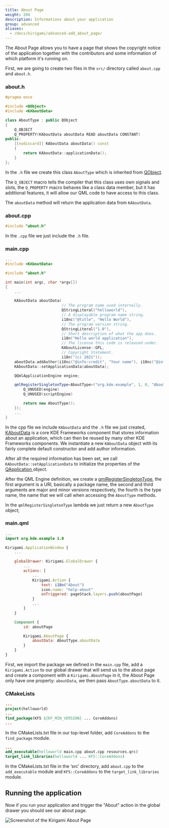 ```yaml
---
title: About Page
weight: 204
description: Informations about your application
group: advanced
aliases:
  - /docs/kirigami/advanced-add_about_page/
---
```


The About Page allows you to have a page that shows the copyright notice of the application together with the contributors and some information of which platform it's running on.

First, we are going to create two files in the `src/` directory called `about.cpp` and `about.h`.

### about.h
```C++
#pragma once

#include <QObject>
#include <KAboutData>

class AboutType : public QObject
{
    Q_OBJECT
    Q_PROPERTY(KAboutData aboutData READ aboutData CONSTANT)
public:
    [[nodiscard]] KAboutData aboutData() const
    {
        return KAboutData::applicationData();
    }
};
```

In the `.h` file we create this class `AboutType` which is inherited from [QObject](https://doc.qt.io/qt-5/qobject.html).


The `Q_OBJECT` macro tells the compiler that this class uses own signals and slots, the `Q_PROPERTY` macro behaves like a class data member, but it has additional features, it will allow our QML code to have access to this class.


The `aboutData` method will return the application data from `KAboutData`.

### about.cpp

```C++
#include "about.h"
```

In the `.cpp` file we just include the `.h` file.

### main.cpp

```C++
...
#include <KAboutData>

#include "about.h"

int main(int argc, char *argv[])
{
    ...

    KAboutData aboutData(
                         // The program name used internally.
                         QStringLiteral("helloworld"),
                         // A displayable program name string.
                         i18nc("@title", "Hello World"),
                         // The program version string.
                         QStringLiteral("1.0"),
                         // Short description of what the app does.
                         i18n("Hello world application"),
                         // The license this code is released under.
                         KAboutLicense::GPL,
                         // Copyright Statement.
                         i18n("(c) 2021"));
    aboutData.addAuthor(i18nc("@info:credit", "Your name"), i18nc("@info:credit", "Author Role"), QStringLiteral("your@email.com"), QStringLiteral("https://yourwebsite.com"));
    KAboutData::setApplicationData(aboutData);

    QQmlApplicationEngine engine;

    qmlRegisterSingletonType<AboutType>("org.kde.example", 1, 0, "AboutType", [](QQmlEngine *engine, QJSEngine *scriptEngine) -> QObject * {
        Q_UNUSED(engine)
        Q_UNUSED(scriptEngine)

        return new AboutType();
    });
    ...
}
```

In the cpp file we include `KAboutData` and the `.h` file we just created, [KAboutData](docs:kcoreaddons;KAboutData) is a core KDE Frameworks component that stores information about an application, which can then be reused by many other KDE Frameworks components. We instantiate a new `KAboutData` object with its fairly complete default constructor and add author information.


After all the required information has been set, we call `KAboutData::setApplicationData` to initialize the properties of the [QApplication ](https://doc.qt.io/qt-5/qapplication.html) object.


After the QML Engine definition, we create a [qmlRegisterSingletonType](https://doc.qt.io/qt-5/qqmlengine.html#qmlRegisterSingletonType), the first argument is a URI, basically a package name, the second and third arguments are major and minor versions respectively, the fourth is the type name, the name that we will call when accessing the `AboutType` methods.

In the `qmlRegisterSingletonType` lambda we just return a new `AboutType` object;


### main.qml

```QML
...
import org.kde.example 1.0

Kirigami.ApplicationWindow {
    ...

    globalDrawer: Kirigami.GlobalDrawer {
        ...
        actions: [
            ...
            Kirigami.Action {
                text: i18n("About")
                icon.name: "help-about"
                onTriggered: pageStack.layers.push(aboutPage)
            }
            ...
        ]
    }

    Component {
        id: aboutPage

        Kirigami.AboutPage {
            aboutData: AboutType.aboutData
        }
    }
}
```

First, we import the package we defined in the `main.cpp` file, add a `Kirigami.Action` to our global drawer that will send us to the about page and create a component with a `Kirigami.AboutPage` in it, the About Page only have one property: `aboutData`, we then pass `AboutType.aboutData` to it.


### CMakeLists

```CMAKE
...
project(helloworld)
...
find_package(KF5 ${KF_MIN_VERSION} ... CoreAddons)
...
```

In the CMakeLists.txt file in our top-level folder, add `CoreAddons` to the `find_package` module. 

```CMAKE
...
add_executable(helloworld main.cpp about.cpp resources.qrc)
target_link_libraries(helloworld ... KF5::CoreAddons)
```

In the CMakeLists.txt file in the ‘src’ directory, add `about.cpp` to the `add_executable` module and `KF5::CoreAddons` to the `target_link_libraries` module.

## Running the application

Now if you run your application and trigger the "About" action in the global drawer you should see our about page.

![Screenshot of the Kirigami About Page](about-page.png)
